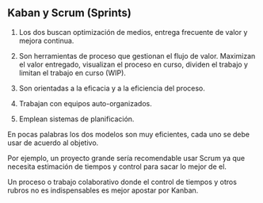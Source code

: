 ## Kaban y Scrum (Sprints)

1. Los dos buscan optimización de medios, entrega frecuente de valor y mejora continua.

2. Son herramientas de proceso que gestionan el flujo de valor. Maximizan el valor entregado, visualizan el proceso en curso, dividen el trabajo y limitan el trabajo en curso (WIP).

3. Son orientadas a la eficacia y a la eficiencia del proceso.

4. Trabajan con equipos auto-organizados.

5. Emplean sistemas de planificación.

En pocas palabras los dos modelos son muy eficientes, cada uno se debe usar de acuerdo al objetivo.

Por ejemplo, un proyecto grande sería recomendable usar Scrum ya que necesita estimación de tiempos y control para sacar lo mejor de el.

Un proceso o trabajo colaborativo donde el control de tiempos y otros rubros no es indispensables es mejor apostar por Kanban.
